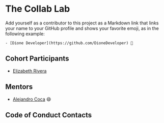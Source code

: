 # The Collab Lab

Add yourself as a contributor to this project as a Markdown link that links your name to your GitHub profile and shows your favorite emoji, as in the following example:

    - [Dione Developer](https://github.com/DioneDeveloper) 💅

## Cohort Participants

- [Elizabeth Rivera](https://github.com/elizabethriver)

## Mentors

- [Alejandro Coca](https://github.com/alxmcr) 😄

## Code of Conduct Contacts
